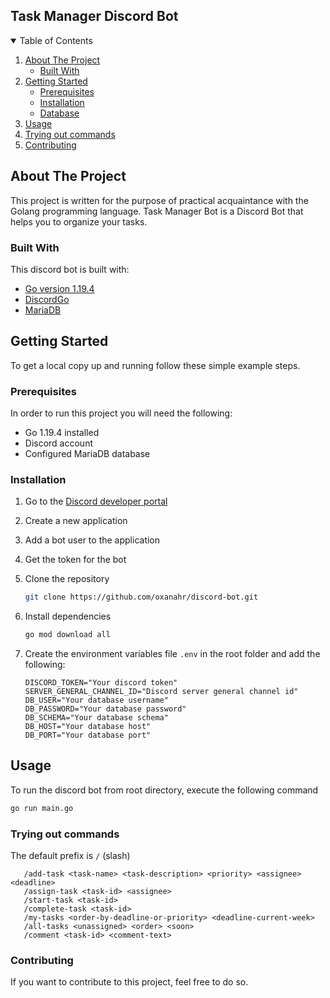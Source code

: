 ## Task Manager Discord Bot
<details open="open">
  <summary>Table of Contents</summary>
  <ol>
    <li>
      <a href="#about-the-project">About The Project</a>
      <ul>
        <li><a href="#built-with">Built With</a></li>
      </ul>
    </li>
    <li>
      <a href="#getting-started">Getting Started</a>
      <ul>
        <li><a href="#prerequisites">Prerequisites</a></li>
        <li><a href="#installation">Installation</a></li>
        <li><a href="#database">Database</a></li>
      </ul>
    </li>
    <li><a href="#usage">Usage</a></li>
    <li><a href="#trying-out-commands">Trying out commands</a></li>
    <li><a href="#contributing">Contributing</a></li>
  </ol>
</details>


## About The Project
This project is written for the purpose of practical acquaintance with the Golang programming language. Task Manager Bot is a Discord Bot that helps you to organize your tasks.

### Built With

This discord bot is built with:

* [Go version 1.19.4](https://golang.org/)
* [DiscordGo](https://github.com/bwmarrin/discordgo)
* [MariaDB]()

## Getting Started

To get a local copy up and running follow these simple example steps.

### Prerequisites

In order to run this project you will need the following:

* Go 1.19.4 installed
* Discord account
* Configured MariaDB database 

### Installation

1. Go to the [Discord developer portal](https://discord.com/developers)
2. Create a new application
3. Add a bot user to the application
4. Get the token for the bot
5. Clone the repository

   ```sh
   git clone https://github.com/oxanahr/discord-bot.git
   ```

6. Install dependencies

   ```sh
   go mod download all
   ```

7. Create the environment variables file `.env` in the root folder and add the following:

    ```dotenv
    DISCORD_TOKEN="Your discord token"
    SERVER_GENERAL_CHANNEL_ID="Discord server general channel id"
    DB_USER="Your database username"
    DB_PASSWORD="Your database password"
    DB_SCHEMA="Your database schema"
    DB_HOST="Your database host"
    DB_PORT="Your database port"
    ```

## Usage

To run the discord bot from root directory, execute the following command
```sh
go run main.go
```

### Trying out commands
The default prefix is `/` (slash)
 ```
    /add-task <task-name> <task-description> <priority> <assignee> <deadline>
    /assign-task <task-id> <assignee>
    /start-task <task-id>
    /complete-task <task-id>
    /my-tasks <order-by-deadline-or-priority> <deadline-current-week>
    /all-tasks <unassigned> <order> <soon>
    /comment <task-id> <comment-text>
```


### Contributing
If you want to contribute to this project, feel free to do so.